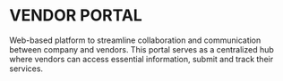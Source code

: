 # VENDOR PORTAL 
Web-based platform to streamline collaboration and communication between company and vendors.
This portal serves as a centralized hub where vendors can access essential information, submit and track their services.

